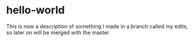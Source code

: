 # hello-world
This is now a description of something I made in a branch called my edits, so later on will be merged with the master
